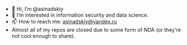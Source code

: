 - 👋 Hi, I’m @asinadskiy
- 👀 I’m interested in information security and data science.
- 📫 How to reach me: asinadskiy@yandex.ru
- Almost all of my repos are closed due to some form of NDA (or they're not cool enough to share).

<!---
asinadskiy/asinadskiy is a ✨ special ✨ repository because its `README.md` (this file) appears on your GitHub profile.
You can click the Preview link to take a look at your changes.
--->
